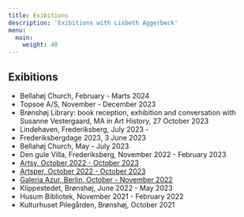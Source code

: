 ```yaml
---
title: Exibitions
description: 'Exibitions with Lisbeth Aggerbeck'
menu:
  main:
    weight: 40
---
```


## Exibitions

- Bellahøj Church, February - Marts 2024
- Topsoe A/S, November - December 2023
- Brønshøj Library: book reception, exhibition and conversation with Susanne Vestergaard, MA in Art History, 27 October 2023
- Lindehaven, Frederiksberg, July 2023 - 
- Frederiksbergdage 2023, 3 June 2023
- Bellahøj Church, May - July 2023
- Den gule Villa, Frederiksberg, November 2022 - February 2023
- [Artsy, October 2022 - October 2023](https://www.artsy.net/galeria-azur/artist/lisbeth-aggerbeck)
- [Artsper, October 2022 - October 2023](https://www.artsper.com/us/contemporary-artists/denmark/109065/lisbeth-aggerbeck)
- [Galeria Azur, Berlin, October - November 2022](https://galeriaazur.art/de/)
- Klippestedet, Brønshøj, June 2022 - May 2023
- Husum Bibliotek, November 2021 - February 2022
- Kulturhuset Pilegården, Brønshøj, October 2021
